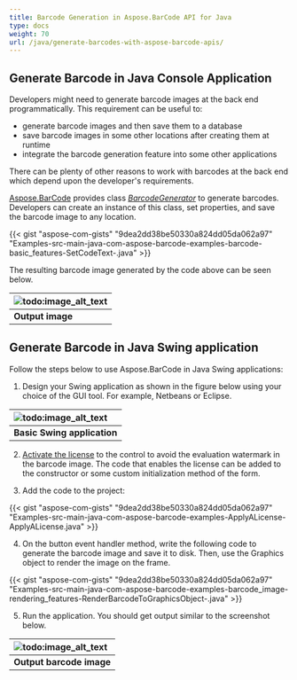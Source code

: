```yaml
---
title: Barcode Generation in Aspose.BarCode API for Java
type: docs
weight: 70
url: /java/generate-barcodes-with-aspose-barcode-apis/
---
```


## **Generate Barcode in Java Console Application**
Developers might need to generate barcode images at the back end programmatically. This requirement can be useful to:

- generate barcode images and then save them to a database
- save barcode images in some other locations after creating them at runtime
- integrate the barcode generation feature into some other applications

There can be plenty of other reasons to work with barcodes at the back end which depend upon the developer's requirements.

[Aspose.BarCode](https://www.aspose.com/products/barcode/java) provides class [*BarcodeGenerator*](https://reference.aspose.com/barcode/java/com.aspose.barcode.generation/BarcodeGenerator) to generate barcodes. Developers can create an instance of this class, set properties, and save the barcode image to any location.

{{< gist "aspose-com-gists" "9dea2dd38be50330a824dd05da062a97" "Examples-src-main-java-com-aspose-barcode-examples-barcode-basic_features-SetCodeText-.java" >}}
  
The resulting barcode image generated by the code above can be seen below.
  
|![todo:image_alt_text](http://i.imgur.com/eZ68GPM.jpg)|
| :- |
|**Output image**|
  
## **Generate Barcode in Java Swing application**
Follow the steps below to use Aspose.BarCode in Java Swing applications:
1. Design your Swing application as shown in the figure below using your choice of the GUI tool. For example, Netbeans or Eclipse.
  
|![todo:image_alt_text](http://i.imgur.com/djVeP0U.png)|
| :- |
|**Basic Swing application**|
  
2. [Activate the license](/barcode/java/licensing/) to the control to avoid the evaluation watermark in the barcode image. The code that enables the license can be added to the constructor or some custom initialization method of the form.

3. Add the code to the project:

{{< gist "aspose-com-gists" "9dea2dd38be50330a824dd05da062a97" "Examples-src-main-java-com-aspose-barcode-examples-ApplyALicense-ApplyALicense.java" >}}

4. On the button event handler method, write the following code to generate the barcode image and save it to disk. Then, use the Graphics object to render the image on the frame.

{{< gist "aspose-com-gists" "9dea2dd38be50330a824dd05da062a97" "Examples-src-main-java-com-aspose-barcode-examples-barcode_image-rendering_features-RenderBarcodeToGraphicsObject-.java" >}}

5. Run the application. You should get output similar to the screenshot below.
  
|![todo:image_alt_text](http://i.imgur.com/iaTvIL8.png)|
| :- |
|**Output barcode image**|
  
